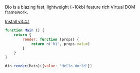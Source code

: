 Dio is a blazing fast, lightweight (~10kb) feature rich Virtual DOM framework.

[Install v3.4.1](./documentation "button")

```javascript
function Main () {
	return {
		render: function (props) {
			return h('h1', props.value)
		}
	}
}

dio.render(Main)({value: 'Hello World'})
```